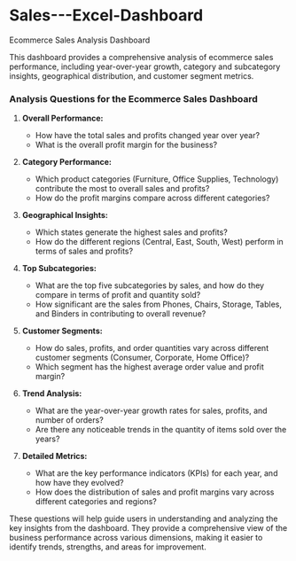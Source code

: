 # Sales---Excel-Dashboard
Ecommerce Sales Analysis Dashboard

This dashboard provides a comprehensive analysis of ecommerce sales performance, including year-over-year growth, category and subcategory insights, geographical distribution, and customer segment metrics.

### Analysis Questions for the Ecommerce Sales Dashboard

1. **Overall Performance:**
   - How have the total sales and profits changed year over year?
   - What is the overall profit margin for the business?

2. **Category Performance:**
   - Which product categories (Furniture, Office Supplies, Technology) contribute the most to overall sales and profits?
   - How do the profit margins compare across different categories?

3. **Geographical Insights:**
   - Which states generate the highest sales and profits?
   - How do the different regions (Central, East, South, West) perform in terms of sales and profits?

4. **Top Subcategories:**
   - What are the top five subcategories by sales, and how do they compare in terms of profit and quantity sold?
   - How significant are the sales from Phones, Chairs, Storage, Tables, and Binders in contributing to overall revenue?

5. **Customer Segments:**
   - How do sales, profits, and order quantities vary across different customer segments (Consumer, Corporate, Home Office)?
   - Which segment has the highest average order value and profit margin?

6. **Trend Analysis:**
   - What are the year-over-year growth rates for sales, profits, and number of orders?
   - Are there any noticeable trends in the quantity of items sold over the years?

7. **Detailed Metrics:**
   - What are the key performance indicators (KPIs) for each year, and how have they evolved?
   - How does the distribution of sales and profit margins vary across different categories and regions?

These questions will help guide users in understanding and analyzing the key insights from the dashboard. They provide a comprehensive view of the business performance across various dimensions, making it easier to identify trends, strengths, and areas for improvement.
